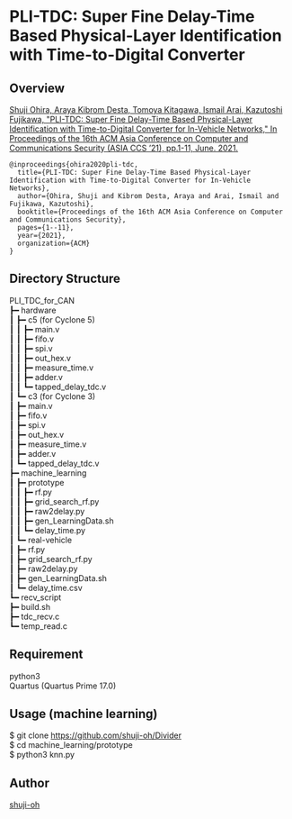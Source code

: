 PLI-TDC: Super Fine Delay-Time Based Physical-Layer Identification with Time-to-Digital Converter
====

## Overview

[Shuji Ohira, Araya Kibrom Desta, Tomoya Kitagawa, Ismail Arai, Kazutoshi Fujikawa, "PLI-TDC: Super Fine Delay-Time Based Physical-Layer Identification with Time-to-Digital Converter for In-Vehicle Networks," In Proceedings of the 16th ACM Asia Conference on Computer and Communications Security (ASIA CCS ’21), pp.1-11, June. 2021.]()

```
@inproceedings{ohira2020pli-tdc,
  title={PLI-TDC: Super Fine Delay-Time Based Physical-Layer Identification with Time-to-Digital Converter for In-Vehicle Networks},
  author={Ohira, Shuji and Kibrom Desta, Araya and Arai, Ismail and Fujikawa, Kazutoshi},
  booktitle={Proceedings of the 16th ACM Asia Conference on Computer and Communications Security},
  pages={1--11},
  year={2021},
  organization={ACM}
}
```

## Directory Structure

PLI_TDC_for_CAN  
┣━ hardware  
┃   ┣━ c5 (for Cyclone 5)  
┃   ┃	┣━ main.v  
┃   ┃	┣━ fifo.v  
┃   ┃	┣━ spi.v  
┃   ┃	┣━ out_hex.v  
┃   ┃	┣━ measure_time.v  
┃   ┃	┣━ adder.v  
┃	┃   ┗━ tapped_delay_tdc.v  
┃	┗━ c3 (for Cyclone 3)  
┃   	┣━ main.v  
┃   	┣━ fifo.v  
┃   	┣━ spi.v  
┃   	┣━ out_hex.v  
┃   	┣━ measure_time.v  
┃   	┣━ adder.v  
┃	    ┗━ tapped_delay_tdc.v  
┣━ machine_learning  
┃	┣━ prototype  
┃   ┃   ┣━ rf.py  
┃   ┃   ┣━ grid_search_rf.py  
┃   ┃   ┣━ raw2delay.py  
┃   ┃   ┣━ gen_LearningData.sh  
┃	┃   ┗━ delay_time.py  
┃	┗━ real-vehicle  
┃       ┣━ rf.py  
┃       ┣━ grid_search_rf.py  
┃       ┣━ raw2delay.py  
┃       ┣━ gen_LearningData.sh  
┃	    ┗━ delay_time.csv  
┗━ recv_script  
	┣━ build.sh  
    ┣━ tdc_recv.c  
	┗━ temp_read.c  

## Requirement

python3  
Quartus (Quartus Prime 17.0)  

## Usage (machine learning)

$ git clone https://github.com/shuji-oh/Divider  
$ cd machine_learning/prototype  
$ python3 knn.py  

## Author

[shuji-oh](https://github.com/shuji-oh)
